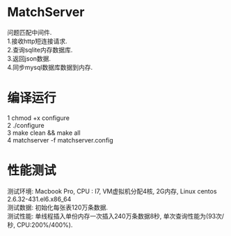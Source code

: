 # MatchServer
问题匹配中间件.</br>
1.接收http短连接请求.</br>
2.查询sqlite内存数据库.</br>
3.返回json数据.</br>
4.同步mysql数据库数据到内存.</br>

# 编译运行
1 chmod +x configure</br>
2 ./configure</br>
3 make clean && make all</br>
4 matchserver -f matchserver.config</br>

# 性能测试
测试环境: Macbook Pro, CPU : I7, VM虚拟机分配4核, 2G内存, Linux centos 2.6.32-431.el6.x86_64</br>
测试数据: 初始化每张表120万条数据.</br>
测试性能: 单线程插入单份内存一次插入240万条数据8秒, 单次查询性能为(93次/秒, CPU:200%/400%).</br>

